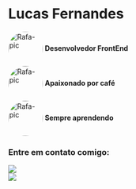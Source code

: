 # Lucas Fernandes

<img align="center" alt="Rafa-pic" height="70" style="border-radius:50px;" src="https://media.giphy.com/media/4Zs0CLPh5Jw0VXd6r5/giphy.gif"> <strong>Desenvolvedor FrontEnd</strong> <br>
<img align="center" alt="Rafa-pic" height="70" style="border-radius:50px;" src="https://media.giphy.com/media/8ccWJJXxyhKbzYboOb/giphy.gif"> <strong>Apaixonado por café</strong>  <br>
<img align="center" alt="Rafa-pic" height="70" style="border-radius:50px;" src="https://media.giphy.com/media/juua9i2c2fA0AIp2iq/giphy.gif"> <strong>Sempre aprendendo</strong> 

### Entre em contato comigo:

<a href = "mailto:lmfernandes794@gmail.com"><img src="https://img.shields.io/badge/-Gmail-%23333?style=for-the-badge&logo=gmail&logoColor=red" target="_blank"></a>
<br>
<a href="https://www.linkedin.com/in/lucas-fernandes-b703a3218/" target="_blank"><img src="https://img.shields.io/badge/-LinkedIn-%230077B5?style=for-the-badge&logo=linkedin&logoColor=white" target="_blank"></a> 
